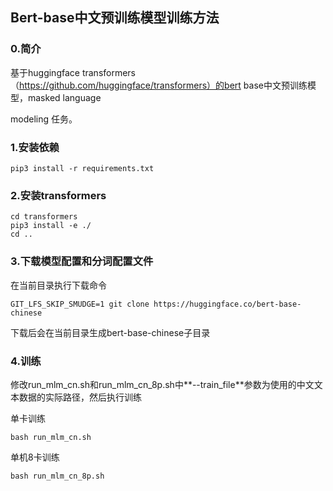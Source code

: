## Bert-base中文预训练模型训练方法

### 0.简介

基于huggingface transformers（https://github.com/huggingface/transformers）的bert base中文预训练模型，masked language 

modeling 任务。

### 1.安装依赖

```
pip3 install -r requirements.txt
```

### 2.安装transformers

```
cd transformers
pip3 install -e ./
cd ..
```

### 3.下载模型配置和分词配置文件

在当前目录执行下载命令

```
GIT_LFS_SKIP_SMUDGE=1 git clone https://huggingface.co/bert-base-chinese
```

下载后会在当前目录生成bert-base-chinese子目录

### 4.训练

修改run_mlm_cn.sh和run_mlm_cn_8p.sh中**--train_file**参数为使用的中文文本数据的实际路径，然后执行训练

单卡训练

```
bash run_mlm_cn.sh
```

单机8卡训练

```
bash run_mlm_cn_8p.sh
```

